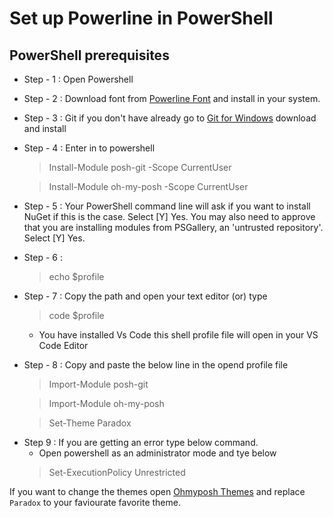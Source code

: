 # Set up Powerline in PowerShell
## PowerShell prerequisites
* Step - 1 : Open Powershell
* Step - 2 : Download font from [Powerline Font](https://github.com/kannansgithub/Powerline-font) and install in your system.
* Step - 3 : Git if you don't have already go to  [Git for Windows](https://git-scm.com/downloads) download and install
* Step - 4 : Enter in to powershell
  > Install-Module posh-git -Scope CurrentUser

  > Install-Module oh-my-posh -Scope CurrentUser
* Step - 5 : Your PowerShell command line will ask if you want to install NuGet if this is the case. Select [Y] Yes. You may also need to approve that you are installing modules from PSGallery, an 'untrusted repository'. Select [Y] Yes.
* Step - 6 : 
  > echo $profile
* Step - 7 : Copy the path and open your text editor (or) type 
  > code $profile
    - You have installed Vs Code this shell profile file will open in your VS Code Editor
- Step - 8 : Copy and paste the below line in the opend profile file
  > Import-Module posh-git

  > Import-Module oh-my-posh

  > Set-Theme Paradox
* Step 9 : If you are getting an error type below command. 
   - Open powershell as an administrator mode and tye below
   > Set-ExecutionPolicy Unrestricted

If you want to change the themes open [Ohmyposh Themes](https://ohmyposh.dev/docs/themes) and replace `Paradox` to your faviourate favorite theme.

